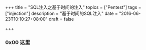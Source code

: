 +++
title = "SQL注入之基于时间的注入"
topics = ["Pentest"]
tags = ["injection"]
description = "基于时间的SQL注入"
date = "2016-06-23T10:10:27+08:00"
draft = false

+++

### 0x00 这里

